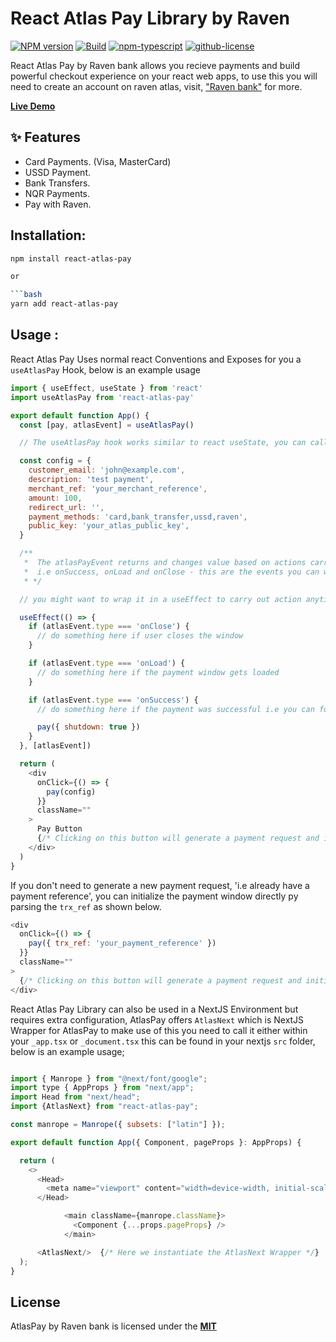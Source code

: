 # React Atlas Pay Library by Raven

[![NPM version][npm-image]][npm-url]
[![Build][github-build]][github-build-url]
[![npm-typescript]][npm-typescript]
[![github-license]][github-license]

React Atlas Pay by Raven bank allows you recieve payments and build powerful checkout experience on your react web apps, to use this you will need to create an account on raven atlas, visit, ["Raven bank"](https://getravenbank.com/raven-atlas) for more.

[**Live Demo**](https://getravenbank.com/)

## ✨ Features

- Card Payments. (Visa, MasterCard)
- USSD Payment.
- Bank Transfers.
- NQR Payments.
- Pay with Raven.

## Installation:

````bash
npm install react-atlas-pay

or

```bash
yarn add react-atlas-pay
````

## Usage :

React Atlas Pay Uses normal react Conventions and Exposes for you a `useAtlasPay` Hook, below is an example usage

```js
import { useEffect, useState } from 'react'
import useAtlasPay from 'react-atlas-pay'

export default function App() {
  const [pay, atlasEvent] = useAtlasPay()

  // The useAtlasPay hook works similar to react useState, you can call the pay or atlasEvent handler anything you wish

  const config = {
    customer_email: 'john@example.com',
    description: 'test payment',
    merchant_ref: 'your_merchant_reference',
    amount: 100,
    redirect_url: '',
    payment_methods: 'card,bank_transfer,ussd,raven',
    public_key: 'your_atlas_public_key',
  }

  /**
   *  The atlasPayEvent returns and changes value based on actions carried on , on your payment window.
   *  i.e onSuccess, onLoad and onClose - this are the events you can watch for using the atlasEvent hook
   * */

  // you might want to wrap it in a useEffect to carry out action anytime the event fires

  useEffect(() => {
    if (atlasEvent.type === 'onClose') {
      // do something here if user closes the window
    }

    if (atlasEvent.type === 'onLoad') {
      // do something here if the payment window gets loaded
    }

    if (atlasEvent.type === 'onSuccess') {
      // do something here if the payment was successful i.e you can forcefully shutdown the payment window on successful payment, by default the payment window remains open on successful payment

      pay({ shutdown: true })
    }
  }, [atlasEvent])

  return (
    <div
      onClick={() => {
        pay(config)
      }}
      className=""
    >
      Pay Button
      {/* Clicking on this button will generate a payment request and initializes the payment window */}
    </div>
  )
}
```

If you don't need to generate a new payment request, 'i.e already have a payment reference', you can initialize the payment window directly py parsing the `trx_ref` as shown below.

```js
<div
  onClick={() => {
    pay({ trx_ref: 'your_payment_reference' })
  }}
  className=""
>
  {/* Clicking on this button will generate a payment request and initializes the payment window */}
</div>
```

React Atlas Pay Library can also be used in a NextJS Environment but requires extra configuration, AtlasPay offers `AtlasNext` which is NextJS Wrapper for AtlasPay to make use of this you need to call it either within your `_app.tsx` or `_document.tsx` this can be found in your nextjs `src` folder, below is an example usage;

```js

import { Manrope } from "@next/font/google";
import type { AppProps } from "next/app";
import Head from "next/head";
import {AtlasNext} from "react-atlas-pay";

const manrope = Manrope({ subsets: ["latin"] });

export default function App({ Component, pageProps }: AppProps) {

  return (
    <>
      <Head>
        <meta name="viewport" content="width=device-width, initial-scale=1" />
      </Head>

            <main className={manrope.className}>
              <Component {...props.pageProps} />
            </main>

      <AtlasNext/>  {/* Here we instantiate the AtlasNext Wrapper */}
  );
}

```

## License

AtlasPay by Raven bank is licensed under the [**MIT**](http://opensource.org/licenses/MIT)

[npm-url]: https://www.npmjs.com/package/raven-bank-ui
[npm-image]: https://img.shields.io/npm/v/my-react-typescript-package
[github-license]: https://img.shields.io/github/license/gapon2401/my-react-typescript-package
[github-license-url]: https://github.com/gapon2401/my-react-typescript-package/blob/master/LICENSE
[github-build]: https://github.com/gapon2401/my-react-typescript-package/actions/workflows/publish.yml/badge.svg
[github-build-url]: https://github.com/gapon2401/my-react-typescript-package/actions/workflows/publish.yml
[npm-typescript]: https://img.shields.io/npm/types/my-react-typescript-package

